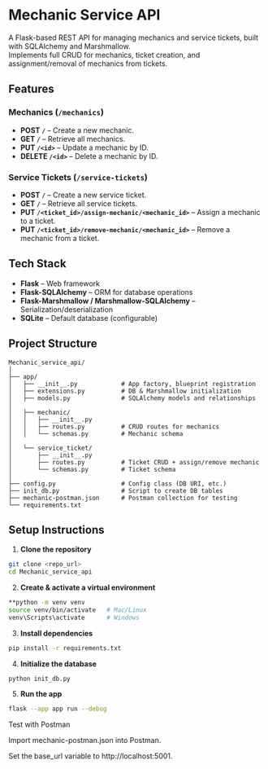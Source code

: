 # Mechanic Service API

A Flask-based REST API for managing mechanics and service tickets, built with SQLAlchemy and Marshmallow.  
Implements full CRUD for mechanics, ticket creation, and assignment/removal of mechanics from tickets.

## Features

### Mechanics (`/mechanics`)
- **POST `/`** – Create a new mechanic.
- **GET `/`** – Retrieve all mechanics.
- **PUT `/<id>`** – Update a mechanic by ID.
- **DELETE `/<id>`** – Delete a mechanic by ID.

### Service Tickets (`/service-tickets`)
- **POST `/`** – Create a new service ticket.
- **GET `/`** – Retrieve all service tickets.
- **PUT `/<ticket_id>/assign-mechanic/<mechanic_id>`** – Assign a mechanic to a ticket.
- **PUT `/<ticket_id>/remove-mechanic/<mechanic_id>`** – Remove a mechanic from a ticket.

## Tech Stack
- **Flask** – Web framework
- **Flask-SQLAlchemy** – ORM for database operations
- **Flask-Marshmallow / Marshmallow-SQLAlchemy** – Serialization/deserialization
- **SQLite** – Default database (configurable)

## Project Structure
```text
Mechanic_service_api/
│
├── app/
│   ├── __init__.py            # App factory, blueprint registration
│   ├── extensions.py          # DB & Marshmallow initialization
│   ├── models.py              # SQLAlchemy models and relationships
│
│   ├── mechanic/
│   │   ├── __init__.py
│   │   ├── routes.py          # CRUD routes for mechanics
│   │   └── schemas.py         # Mechanic schema
│
│   └── service_ticket/
│       ├── __init__.py
│       ├── routes.py          # Ticket CRUD + assign/remove mechanic
│       └── schemas.py         # Ticket schema
│
├── config.py                  # Config class (DB URI, etc.)
├── init_db.py                 # Script to create DB tables
├── mechanic-postman.json      # Postman collection for testing
└── requirements.txt
```

## Setup Instructions

1. **Clone the repository**
```bash
git clone <repo_url>
cd Mechanic_service_api
```

2. **Create & activate a virtual environment**
```bash
**python -m venv venv
source venv/bin/activate   # Mac/Linux
venv\Scripts\activate      # Windows
```

3. **Install dependencies**
```bash
pip install -r requirements.txt
```

4. **Initialize the database**

```bash
python init_db.py
```
5. **Run the app**
```bash
flask --app app run --debug
```

Test with Postman

Import mechanic-postman.json into Postman.

Set the base_url variable to http://localhost:5001.
